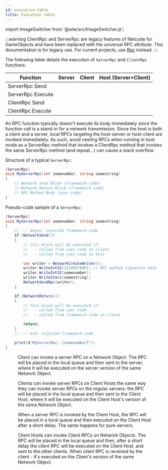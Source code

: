 ```yaml
---
id: execution-table
title: Execution table
---
```

import ImageSwitcher from '@site/src/ImageSwitcher.js';

:::warning
ClientRpc and ServerRpc are legacy features of Netcode for GameObjects and have been replaced with the universal RPC attribute. This documentation is for legacy use. For current projects, use [Rpc](rpc.md) instead.
:::

The following table details the execution of `ServerRpc` and `ClientRpc` functions:

| Function | Server | Client | Host (Server+Client) |
|---|:---:|:---:|:---:|
| ServerRpc Send | <i class="fp-x"></i> | <i class="fp-check"></i> | <i class="fp-check"></i> |
| ServerRpc Execute | <i class="fp-check"></i> | <i class="fp-x"></i> | <i class="fp-check"></i> |
| ClientRpc Send | <i class="fp-check"></i> | <i class="fp-x"></i> | <i class="fp-check"></i> |
| ClientRpc Execute | <i class="fp-x"></i> | <i class="fp-check"></i> | <i class="fp-check"></i> |

An RPC function typically doesn't execute its body immediately since the function call is a stand-in for a network transmission. Since the host is both a client and a server, local RPCs targeting the host-server or host-client are invoked immediately.  As such, avoid nesting RPCs when running in host mode as a ServerRpc method that invokes a ClientRpc method that invokes the same ServerRpc method (and repeat...) can cause a stack overflow.

Structure of a typical `ServerRpc`:

```csharp
[ServerRpc]
void MyServerRpc(int somenumber, string somestring)
{
    // Network Send Block (framework-code)
    // Network Return Block (framework-code)
    // RPC Method Body (user-code)
}
```

Pseudo-code sample of a `ServerRpc`:

```csharp
[ServerRpc]
void MyServerRpc(int somenumber, string somestring)
{
    // --- begin: injected framework-code
    if (NetworkSend())
    {
        // this block will be executed if:
        //   - called from user-code on client
        //   - called from user-code on host

        var writer = NetworkCreateWriter();
        writer.WriteInt32(1234567890); // RPC method signature hash
        writer.WriteInt32(somenumber);
        writer.WriteChars(somestring);
        NetworkSendRpc(writer);
    }

    if (NetworkReturn())
    {
        // this block will be executed if:
        //   - called from user-code
        //   - called from framework-code on client

        return;
    }
    // --- end: injected framework-code

    print($"MyServerRpc: {somenumber}");
}
```

<figure>
<ImageSwitcher
lightImageSrc="/sequence_diagrams/RPCs/ServerRPCs.png?text=LightMode"
darkImageSrc="/sequence_diagrams/RPCs/ServerRPCs_Dark.png?text=DarkMode"/>
  <figcaption>Client can invoke a server RPC on a Network Object. The RPC will be placed in the local queue and then sent to the server, where it will be executed on the server version of the same Network Object.</figcaption>
</figure>

<figure>
<ImageSwitcher
lightImageSrc="/sequence_diagrams/RPCs/ServerRPCs_ClientHosts_CalledByClient.png?text=LightMode"
darkImageSrc="/sequence_diagrams/RPCs/ServerRPCs_ClientHosts_CalledByClient_Dark.png?text=DarkMode"/>
  <figcaption>Clients can invoke server RPCs on Client Hosts the same way they can invoke server RPCs on the regular servers: the RPC will be placed in the local queue and then sent to the Client Host, where it will be executed on the Client Host's version of the same Network Object.</figcaption>
</figure>


<figure>
<ImageSwitcher
lightImageSrc="/sequence_diagrams/RPCs/ServerRPCs_ClientHosts_CalledByClientHost.png?text=LightMode"
darkImageSrc="/sequence_diagrams/RPCs/ServerRPCs_ClientHosts_CalledByClientHost_Dark.png?text=DarkMode"/>
  <figcaption>When a server RPC is invoked by the Client Host, the RPC will be placed in a local queue and then executed on the Client Host after a short delay. The same happens for pure servers.</figcaption>
</figure>

<figure>
<ImageSwitcher
lightImageSrc="/sequence_diagrams/RPCs/ClientRPCs.png?text=LightMode"
darkImageSrc="/sequence_diagrams/RPCs/ClientRPCs_Dark.png?text=DarkMode"/>
</figure>

<figure>
<ImageSwitcher
lightImageSrc="/sequence_diagrams/RPCs/ClientRPCs_ClientHosts_CalledByClientHost.png?text=LightMode"
darkImageSrc="/sequence_diagrams/RPCs/ClientRPCs_ClientHosts_CalledByClientHost_Dark.png?text=DarkMode"/>
 <figcaption>Client Hosts can invoke Client RPCs on Network Objects. The RPC will be placed in the local queue and then, after a short delay the client RPC will be executed on the Client Host, and sent to the other clients. When client RPC is received by the client - it's executed on the Client's version of the same Network Object.</figcaption>
</figure>
